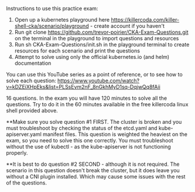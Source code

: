 Instructions to use this practice exam:
1) Open up a kubernetes playground here https://killercoda.com/killer-shell-cka/scenario/playground - create account if you haven't
2) Run git clone https://github.com/trevor-poirier/CKA-Exam-Questions.git on the terminal in the playground to import questions and resources
3) Run sh CKA-Exam-Questions/init.sh in the playground terminal to create resources for each scenario and print the questions
4) Attempt to solve using only the official kubernetes.io (and helm) documentation

You can use this YouTube series as a point of reference, or to see how to solve each question:
https://www.youtube.com/watch?v=kDZEiXHpEks&list=PLSsEvm2nF_8nGkhMyD1sq-DqjwQq8fAii

16 questions. In the exam you will have 120 minutes to solve all the questions. Try to do it in the 60 minutes
available in the free killercoda linux shell provided above.

**Make sure you solve question #1 FIRST. The cluster is broken and you must troubleshoot by checking the status of the
etcd.yaml and kube-apiserver.yaml manifest files. This question is weighted the heaviest on the exam, so you need to
solve this one correctly. You must troubleshoot without the use of kubectl - as the kube-apiserver is not functioning properly.

**It is best to do question #2 SECOND - although it is not required. The scenario in this question doesn't break the cluster,
but it does leave you without a CNI plugin installed. Which may cause some issues with the rest of the questions.
